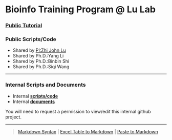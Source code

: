 # Bioinfo Training Program @ Lu Lab

### [Public Tutorial](https://www.gitbook.com/book/lulab/bioinfo-training)

### Public Scripts/Code

* Shared by [PI:Zhi John Lu](https://lulab.github.io/PI)
* Shared by Ph.D.:Yang Li
* Shared by Ph.D.:Binbin Shi
* Shared by Ph.D.:Siqi Wang

---

### Internal Scripts and Documents

* Internal [**scripts/code**](https://github.com/lulab/training)
* Internal [**documents**](https://github.com/lulab/training/wiki)

You will need to request a permission to view/edit this internal github project.

---


> [Markdown Syntax](https://github.com/adam-p/markdown-here/wiki/Markdown-Cheatsheet)
> | [Excel Table to Markdown](https://www.tablesgenerator.com/markdown_tables)
> | [Paste to Markdown](https://euangoddard.github.io/clipboard2markdown/)
